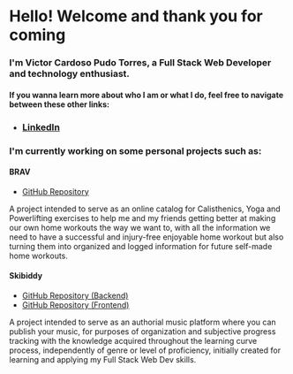 # Hello! Welcome and thank you for coming
### I'm Victor Cardoso Pudo Torres, a Full Stack Web Developer and technology enthusiast.

#### If you wanna learn more about who I am or what I do, feel free to navigate between these other links:
- ### [LinkedIn](https://www.linkedin.com/in/victorcardosopudotorres/)

### I'm currently working on some personal projects such as:
#### BRAV 
- [GitHub Repository](https://github.com/cptvictor95/brav)

A project intended to serve as an online catalog for Calisthenics, Yoga and Powerlifting exercises to help me and my friends getting better at making our own home workouts the way we want to, with all the information we need to have a successful and injury-free enjoyable home workout but also turning them into organized and logged information for future self-made home workouts.

#### Skibiddy
- [GitHub Repository (Backend)](https://github.com/cptvictor95/skibiddy-back)
- [GitHub Repository (Frontend)](https://github.com/cptvictor95/skibiddy-front)

A project intended to serve as an authorial music platform where you can publish your  music, for purposes of organization and subjective progress tracking with the knowledge acquired throughout the learning curve process, independently of genre or level of proficiency, initially created for learning and applying my Full Stack Web Dev skills.


<!--
**cptvictor95/cptvictor95** is a ✨ _special_ ✨ repository because its `README.md` (this file) appears on your GitHub profile.

Here are some ideas to get you started:

- 🔭 I’m currently working on ...
- 🌱 I’m currently learning ...
- 👯 I’m looking to collaborate on ...
- 🤔 I’m looking for help with ...
- 💬 Ask me about ...
- 📫 How to reach me: ...
- 😄 Pronouns: ...
- ⚡ Fun fact: ...
-->

###
